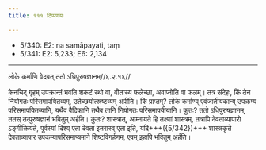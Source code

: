```yaml
---
title: १११ टिप्पणयः

---
```

- 5/340: E2: na samāpayati, taṃ
- 5/341: E2: 5,233; E6: 2,134

____________________________________________


लोके कर्माणि वेदवत् ततो ऽधिपुरुषज्ञानम्//६.२.१६//

केनचिद् गृहम् उपक्रान्तं भवति शकटं रथो वा, वीतास्य फलेच्छा, अवाप्नोति वा फलम्। तत्र संदेहः, किं तेन नियोगतः परिसमापयितव्यम्, उतेच्छयोत्स्रष्टव्यम् अपीति। किं प्राप्तम्? लोके कर्माण्य् एवंजातीयकान्य् उपक्रम्य परिसमापयितव्यानि, यथैव वैदिकानि तथैव तानि नियोगतः परिसमापयीयानि। कुतः? ततो ऽधिपुरुषज्ञानम्, ततस् तत्पुरुषज्ञानं भवितुम् अर्हति। कुतः? शास्त्रात्, आम्नायते हि तक्ष्णां शास्त्रम्, तत्रापि देवताव्यापारो ऽङ्गीक्रियते, पूर्वस्यां दिश्य् एता देवता इतरास्व् एता इति, यदि+++({5/342})+++ शास्त्रकृते देवताव्यापार उपकम्यापरिसमाप्यमाने शिष्टविगर्हणम्, एवम् इहापि भवितुम् अर्हति।
